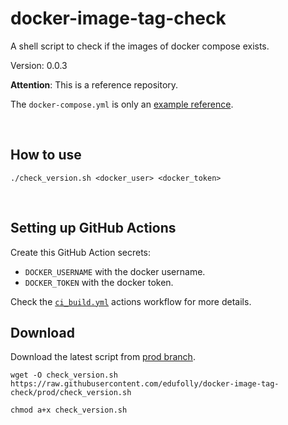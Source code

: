 # docker-image-tag-check

A shell script to check if the images of docker compose exists.

Version: 0.0.3

**Attention**: This is a reference repository.

The `docker-compose.yml` is only an [example reference](https://github.com/taigaio/taiga-docker/blob/47c73d1a24a98f1d1200af4ff0abb96c18745e21/docker-compose.yml). 

</br>

## How to use

```shell
./check_version.sh <docker_user> <docker_token>
```

</br>

## Setting up GitHub Actions

Create this GitHub Action secrets:

 - `DOCKER_USERNAME` with the docker username.
 - `DOCKER_TOKEN` with the docker token.

Check the [`ci_build.yml`](https://github.com/edufolly/docker-image-tag-check/blob/main/.github/workflows/ci_build.yml) actions workflow for more details.

## Download

Download the latest script from [prod branch](https://raw.githubusercontent.com/edufolly/docker-image-tag-check/prod/check_version.sh).

```shell
wget -O check_version.sh https://raw.githubusercontent.com/edufolly/docker-image-tag-check/prod/check_version.sh

chmod a+x check_version.sh
```
